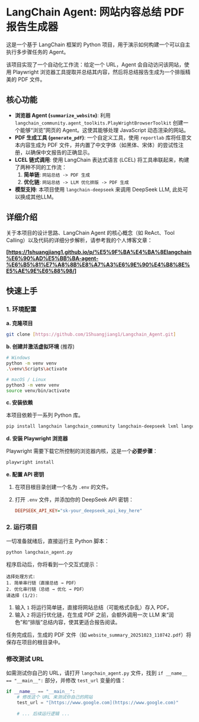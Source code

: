 
# LangChain Agent: 网站内容总结 PDF 报告生成器

这是一个基于 LangChain 框架的 Python 项目，用于演示如何构建一个可以自主执行多步骤任务的 Agent。

该项目实现了一个自动化工作流：给定一个 URL，Agent 会自动访问该网站，使用 Playwright 浏览器工具提取并总结其内容，然后将总结报告生成为一个排版精美的 PDF 文件。

## 核心功能

* **浏览器 Agent (`summarize_website`)**: 利用 `langchain_community.agent_toolkits.PlayWrightBrowserToolkit` 创建一个能够“浏览”网页的 Agent。这使其能够处理 JavaScript 动态渲染的网站。
* **PDF 生成工具 (`generate_pdf`)**: 一个自定义工具，使用 `reportlab` 库将任意文本内容生成为 PDF 文件，并内置了中文字体（如黑体、宋体）的尝试性注册，以确保中文报告的正确显示。
* **LCEL 链式调用**: 使用 LangChain 表达式语言 (LCEL) 将工具串联起来，构建了两种不同的工作流：
    1.  **简单链**: `网站总结 -> PDF 生成`
    2.  **优化链**: `网站总结 -> LLM 优化排版 -> PDF 生成`
* **模型支持**: 本项目使用 `langchain-deepseek` 来调用 DeepSeek LLM, 此处可以换成其他LLM。

## 详细介绍

关于本项目的设计思路、LangChain Agent 的核心概念（如 ReAct、Tool Calling）以及代码的详细分步解析，请参考我的个人博客文章：

**[https://1shuangjiang1.github.io/p/%E5%9F%BA%E4%BA%8Elangchain%E6%90%AD%E5%BB%BA-agent-%E6%B5%81%E7%A8%8B%E8%A7%A3%E6%9E%90%E4%B8%8E%E5%AE%9E%E6%88%98/]**

## 快速上手

### 1. 环境配置

**a. 克隆项目**

```bash
git clone [https://github.com/1Shuangjiang1/Langchain_Agent.git]
````

**b. 创建并激活虚拟环境** (推荐)

```bash
# Windows
python -m venv venv
.\venv\Scripts\activate

# macOS / Linux
python3 -m venv venv
source venv/bin/activate
```

**c. 安装依赖**

本项目依赖于一系列 Python 库。

```bash
pip install langchain langchain_community langchain-deepseek lxml langchainhub beautifulsoup4 reportlab playwright python-dotenv
```

**d. 安装 Playwright 浏览器**

Playwright 需要下载它所控制的浏览器内核，这是一个**必要步骤**：

```bash
playwright install
```

**e. 配置 API 密钥**

1.  在项目根目录创建一个名为 `.env` 的文件。

2.  打开 `.env` 文件，并添加你的 DeepSeek API 密钥：

    ```ini
    DEEPSEEK_API_KEY="sk-your_deepseek_api_key_here"
    ```

### 2\. 运行项目

一切准备就绪后，直接运行主 Python 脚本：

```bash
python langchain_agent.py
```

程序启动后，你将看到一个交互式提示：

```
选择处理方式:
1. 简单串行链（直接总结 → PDF）
2. 优化串行链（总结 → 优化 → PDF）
请选择 (1/2):
```

1.  输入 `1` 将运行简单链，直接将网站总结（可能格式杂乱）存入 PDF。
2.  输入 `2` 将运行优化链，在生成 PDF 之前，会额外调用一次 LLM 来“润色”和“排版”总结内容，使其更适合报告阅读。

任务完成后，生成的 PDF 文件（如 `website_summary_20251023_110742.pdf`）将保存在项目的根目录中。

### 修改测试 URL

如需测试你自己的 URL，请打开 `langchain_agent.py` 文件，找到 `if __name__ == "__main__":` 部分，并修改 `test_url` 变量的值：

```python
if __name__ == "__main__":
    # 修改这个 URL 来测试你自己的网站
    test_url = "[https://www.google.com](https://www.google.com)"
    
    # ... 后续运行逻辑 ...
```

